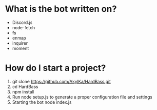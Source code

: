 # What is the bot written on?
- Discord.js
- node-fetch
- fs
- enmap
- inquirer
- moment
# How do I start a project?
1) git clone https://github.com/AkylKa/HardBass.git
2) cd HardBass
3) npm install
4) Run node setup.js to generate a proper configuration file and settings
5) Starting the bot node index.js
